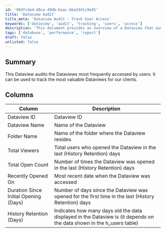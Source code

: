 ```yaml
---
id: '99dfcda4-d0ce-49db-baac-bbe2d41c9e85'
title: 'Dataview Audit'
title_meta: 'Dataview Audit - Track User Access'
keywords: ['dataview', 'audit', 'tracking', 'users', 'access']
description: 'This document provides an overview of a Dataview that audits the most frequently accessed Dataviews by users, allowing for the tracking of valuable Dataviews for clients. It includes detailed information on the columns used in the audit, such as Dataview ID, name, folder, and access statistics.'
tags: ['database', 'performance', 'report']
draft: false
unlisted: false
---
```


## Summary

This Dataview audits the Dataviews most frequently accessed by users. It can be used to track the most valuable Dataviews for our clients.

## Columns

| Column                               | Description                                                                                          |
|--------------------------------------|------------------------------------------------------------------------------------------------------|
| Dataview ID                          | Dataview ID                                                                                         |
| Dataview Name                        | Name of the Dataview                                                                                |
| Folder Name                          | Name of the folder where the Dataview resides                                                       |
| Total Viewers                        | Total users who opened the Dataview in the last (History Retention) days                            |
| Total Open Count                     | Number of times the Dataview was opened in the last (History Retention) days                        |
| Recently Opened On                   | Most recent date when the Dataview was accessed                                                     |
| Duration Since Initial Opening (Days) | Number of days since the Dataview was opened for the first time in the last (History Retention) days |
| History Retention (Days)            | Indicates how many days old the data displayed in the Dataview is (it depends on the data shown in the h_users table) |

